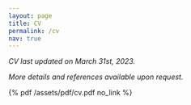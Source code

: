 ```yaml
---
layout: page
title: CV
permalink: /cv
nav: true
---
```


_CV last updated on March 31st, 2023._

_More details and references available upon request._

{% pdf /assets/pdf/cv.pdf no_link %}